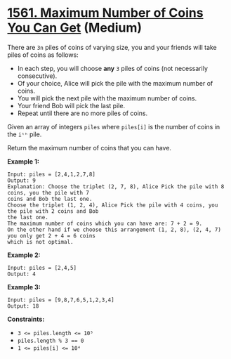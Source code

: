 # [1561. Maximum Number of Coins You Can Get][link] (Medium)

[link]: https://leetcode.com/problems/maximum-number-of-coins-you-can-get/

There are `3n` piles of coins of varying size, you and your friends will take piles of coins as
follows:

- In each step, you will choose **any** `3` piles of coins (not necessarily consecutive).
- Of your choice, Alice will pick the pile with the maximum number of coins.
- You will pick the next pile with the maximum number of coins.
- Your friend Bob will pick the last pile.
- Repeat until there are no more piles of coins.

Given an array of integers `piles` where `piles[i]` is the number of coins in the `iᵗʰ` pile.

Return the maximum number of coins that you can have.

**Example 1:**

```
Input: piles = [2,4,1,2,7,8]
Output: 9
Explanation: Choose the triplet (2, 7, 8), Alice Pick the pile with 8 coins, you the pile with 7
coins and Bob the last one.
Choose the triplet (1, 2, 4), Alice Pick the pile with 4 coins, you the pile with 2 coins and Bob
the last one.
The maximum number of coins which you can have are: 7 + 2 = 9.
On the other hand if we choose this arrangement (1, 2, 8), (2, 4, 7) you only get 2 + 4 = 6 coins
which is not optimal.
```

**Example 2:**

```
Input: piles = [2,4,5]
Output: 4
```

**Example 3:**

```
Input: piles = [9,8,7,6,5,1,2,3,4]
Output: 18
```

**Constraints:**

- `3 <= piles.length <= 10⁵`
- `piles.length % 3 == 0`
- `1 <= piles[i] <= 10⁴`
